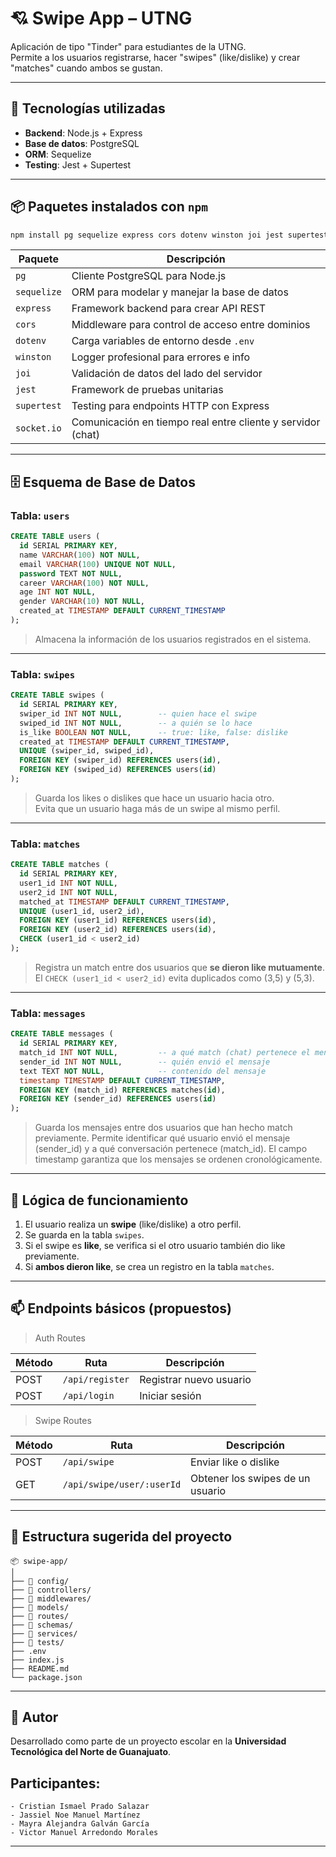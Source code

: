 
# 💘 Swipe App – UTNG

Aplicación de tipo "Tinder" para estudiantes de la UTNG.  
Permite a los usuarios registrarse, hacer "swipes" (like/dislike) y crear "matches" cuando ambos se gustan.

---

## 🚀 Tecnologías utilizadas

- **Backend**: Node.js + Express
- **Base de datos**: PostgreSQL
- **ORM**: Sequelize
- **Testing**: Jest + Supertest

---

## 📦 Paquetes instalados con `npm`

```bash
npm install pg sequelize express cors dotenv winston joi jest supertest socket.io
```

| Paquete       | Descripción                                              |
|---------------|----------------------------------------------------------|
| `pg`          | Cliente PostgreSQL para Node.js                         |
| `sequelize`   | ORM para modelar y manejar la base de datos              |
| `express`     | Framework backend para crear API REST                   |
| `cors`        | Middleware para control de acceso entre dominios         |
| `dotenv`      | Carga variables de entorno desde `.env`                  |
| `winston`     | Logger profesional para errores e info                   |
| `joi`         | Validación de datos del lado del servidor                |
| `jest`        | Framework de pruebas unitarias                           |
| `supertest`   | Testing para endpoints HTTP con Express                  |
| `socket.io`   | Comunicación en tiempo real entre cliente y servidor (chat) |

---

## 🗄️ Esquema de Base de Datos

### Tabla: `users`

```sql
CREATE TABLE users (
  id SERIAL PRIMARY KEY,
  name VARCHAR(100) NOT NULL,
  email VARCHAR(100) UNIQUE NOT NULL,
  password TEXT NOT NULL,
  career VARCHAR(100) NOT NULL,
  age INT NOT NULL,
  gender VARCHAR(10) NOT NULL, 
  created_at TIMESTAMP DEFAULT CURRENT_TIMESTAMP
);
```

> Almacena la información de los usuarios registrados en el sistema.

---

### Tabla: `swipes`

```sql
CREATE TABLE swipes (
  id SERIAL PRIMARY KEY,
  swiper_id INT NOT NULL,        -- quien hace el swipe
  swiped_id INT NOT NULL,        -- a quién se lo hace
  is_like BOOLEAN NOT NULL,      -- true: like, false: dislike
  created_at TIMESTAMP DEFAULT CURRENT_TIMESTAMP,
  UNIQUE (swiper_id, swiped_id),
  FOREIGN KEY (swiper_id) REFERENCES users(id),
  FOREIGN KEY (swiped_id) REFERENCES users(id)
);
```

> Guarda los likes o dislikes que hace un usuario hacia otro.  
> Evita que un usuario haga más de un swipe al mismo perfil.

---

### Tabla: `matches`

```sql
CREATE TABLE matches (
  id SERIAL PRIMARY KEY,
  user1_id INT NOT NULL,
  user2_id INT NOT NULL,
  matched_at TIMESTAMP DEFAULT CURRENT_TIMESTAMP,
  UNIQUE (user1_id, user2_id),
  FOREIGN KEY (user1_id) REFERENCES users(id),
  FOREIGN KEY (user2_id) REFERENCES users(id),
  CHECK (user1_id < user2_id)
);
```

> Registra un match entre dos usuarios que **se dieron like mutuamente**.  
> El `CHECK (user1_id < user2_id)` evita duplicados como (3,5) y (5,3).

---

### Tabla: `messages`

```sql
CREATE TABLE messages (
  id SERIAL PRIMARY KEY,
  match_id INT NOT NULL,         -- a qué match (chat) pertenece el mensaje
  sender_id INT NOT NULL,        -- quién envió el mensaje
  text TEXT NOT NULL,            -- contenido del mensaje
  timestamp TIMESTAMP DEFAULT CURRENT_TIMESTAMP,
  FOREIGN KEY (match_id) REFERENCES matches(id),
  FOREIGN KEY (sender_id) REFERENCES users(id)
);
```

> Guarda los mensajes entre dos usuarios que han hecho match previamente.
> Permite identificar qué usuario envió el mensaje (sender_id) y a qué conversación      pertenece (match_id).
> El campo timestamp garantiza que los mensajes se ordenen cronológicamente.

---

## 📌 Lógica de funcionamiento

1. El usuario realiza un **swipe** (like/dislike) a otro perfil.
2. Se guarda en la tabla `swipes`.
3. Si el swipe es **like**, se verifica si el otro usuario también dio like previamente.
4. Si **ambos dieron like**, se crea un registro en la tabla `matches`.

---

## 📫 Endpoints básicos (propuestos)

> Auth Routes 
> 
| Método | Ruta                      | Descripción                        |
|--------|---------------------------|------------------------------------|
| POST   | `/api/register`           | Registrar nuevo usuario            |
| POST   | `/api/login`              | Iniciar sesión                     |


> Swipe Routes
>
| Método | Ruta                      | Descripción                        |
|--------|---------------------------|------------------------------------|
| POST   | `/api/swipe`              | Enviar like o dislike              |
| GET    | `/api/swipe/user/:userId` | Obtener los swipes de un usuario   |


---

## 📁 Estructura sugerida del proyecto

```
📦 swipe-app/
│
├── 📁 config/
├── 📁 controllers/
├── 📁 middlewares/
├── 📁 models/
├── 📁 routes/
├── 📁 schemas/
├── 📁 services/
├── 📁 tests/
├── .env
├── index.js
├── README.md
└── package.json
```

---

## 📌 Autor

Desarrollado como parte de un proyecto escolar en la **Universidad Tecnológica del Norte de Guanajuato**.
## Participantes:
```
- Cristian Ismael Prado Salazar
- Jassiel Noe Manuel Martínez
- Mayra Alejandra Galván García
- Victor Manuel Arredondo Morales
```
---